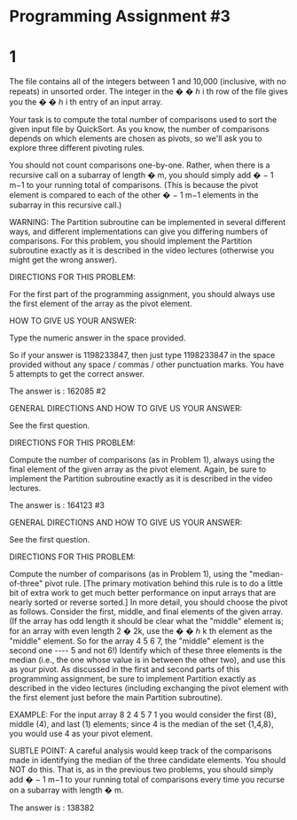 # Programming Assignment #3

# 1
The file contains all of the integers between 1 and 10,000 (inclusive, with no repeats) in unsorted order.  The integer in the 
�
�
ℎ
i 
th
  row of the file gives you the 
�
�
ℎ
i 
th
  entry of an input array.

 Your task is to compute the total number of comparisons used to sort the given input file by QuickSort.  As you know, the number of comparisons depends on which elements are chosen as pivots, so we'll ask you to explore three different pivoting rules.

You should not count comparisons one-by-one.  Rather, when there is a recursive call on a subarray of length 
�
m, you should simply add 
�
−
1
m−1 to your running total of comparisons.  (This is because the pivot element is compared to each of the other 
�
−
1
m−1 elements in the subarray in this recursive call.)

WARNING: The Partition subroutine can be implemented in several different ways, and different implementations can give you differing numbers of comparisons.  For this problem, you should implement the Partition subroutine exactly as it is described in the video lectures (otherwise you might get the wrong answer).

DIRECTIONS FOR THIS PROBLEM:

For the first part of the programming assignment, you should always use the first element of the array as the pivot element.

HOW TO GIVE US YOUR ANSWER:

Type the numeric answer in the space provided.

So if your answer is 1198233847, then just type 1198233847 in the space provided without any space / commas / other punctuation marks. You have 5 attempts to get the correct answer.

The answer is : 162085
#2 

GENERAL DIRECTIONS AND HOW TO GIVE US YOUR ANSWER:

See the first question.

DIRECTIONS FOR THIS PROBLEM:

Compute the number of comparisons (as in Problem 1), always using the final element of the given array as the pivot element.  Again, be sure to implement the Partition subroutine exactly as it is described in the video lectures.

The answer is : 164123
#3 

GENERAL DIRECTIONS AND HOW TO GIVE US YOUR ANSWER:

See the first question.

DIRECTIONS FOR THIS PROBLEM:

Compute the number of comparisons (as in Problem 1), using the "median-of-three" pivot rule.  [The primary motivation behind this rule is to do a little bit of extra work to get much better performance on input arrays that are nearly sorted or reverse sorted.]  In more detail, you should choose the pivot as follows.  Consider the first, middle, and final elements of the given array.  (If the array has odd length it should be clear what the "middle" element is; for an array with even length 
2
�
2k, use the 
�
�
ℎ
k 
th
  element as the "middle" element. So for the array 4 5 6 7,  the "middle" element is the second one ---- 5 and not 6!)  Identify which of these three elements is the median (i.e., the one whose value is in between the other two), and use this as your pivot.  As discussed in the first and second parts of this programming assignment, be sure to implement Partition exactly as described in the video lectures (including exchanging the pivot element with the first element just before the main Partition subroutine).

EXAMPLE: For the input array 8 2 4 5 7 1 you would consider the first (8), middle (4), and last (1) elements; since 4 is the median of the set {1,4,8}, you would use 4 as your pivot element.

SUBTLE POINT: A careful analysis would keep track of the comparisons made in identifying the median of the three candidate elements.  You should NOT do this.  That is, as in the previous two problems, you should simply add 
�
−
1
m−1 to your running total of comparisons every time you recurse on a subarray with length 
�
m.

The answer is : 138382